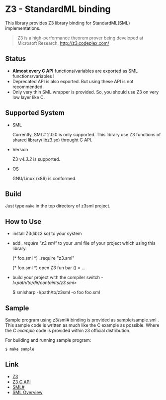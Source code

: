 
Z3 - StandardML binding
================================================


This library provides Z3 library binding for StandardML(SML) implementations.

> Z3 is a high-performance theorem prover being developed at Microsoft Research.
> http://z3.codeplex.com/


Status
--------------------------------


- **Almost every C API** functions/variables are exported as SML functions/variables !
- Deprecated API is also exported. But using these API is not recommended.
- Only very thin SML wrapper is provided. So, you should use Z3 on very low layer like C.



Supported System
--------------------------------

* SML

  Currently, SML# 2.0.0 is only supported.
  This library use Z3 functions of shared library(libz3.so) throught C API.

* Version

  Z3 *v4.3.2* is supported.

* OS

  GNU/Linux (x86) is conformed.


Build
--------------------------------

Just type `make` in the top directory of z3sml project.


How to Use
--------------------------------

+ install Z3(libz3.so) to your system

+ add *\_require "z3.smi"* to your .smi file
  of your project which using this library.

    (* foo.smi \*)
    \_require "z3.smi"
    
    (* foo.sml \*)
    open Z3
    fun bar () = ...


+ build your project with the compiler switch _-I<path/to/dir/containts/z3.smi>_

    $ smlsharp -I/path/to/z3sml -o foo foo.sml


Sample
--------------------------------

Sample program using z3/sml# binding is provided as sample/sample.sml .
This sample code is written as much like the C example as possible.
Where the *C example* code is provided within z3 official distribution.


For building and running sample program:

    $ make sample



Link
--------------------------------

- [Z3](http://z3.codeplex.com/ "z3 official site")
- [Z3 C API](http://research.microsoft.com/en-us/um/redmond/projects/z3/code/group__capi.html "C API reference")
- [SML#](http://www.pllab.riec.tohoku.ac.jp/smlsharp/ "SML# project")
- [SML Overview](http://sml-family.org/ "SML Family")

